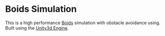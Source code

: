 # Boids Simulation

This is a high performance [Boids](https://en.wikipedia.org/wiki/Boids) simulation with obstacle avoidance using. Built using the [Unity3d Engine](https://unity.com/).